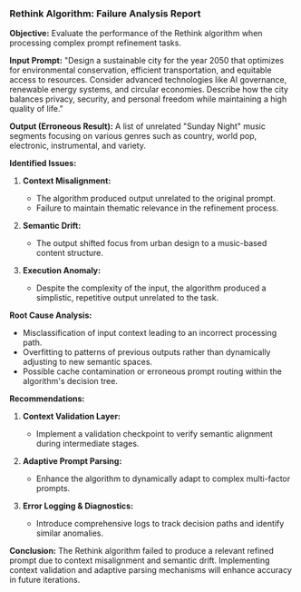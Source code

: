 ### Rethink Algorithm: Failure Analysis Report

**Objective:**
Evaluate the performance of the Rethink algorithm when processing complex prompt refinement tasks.

**Input Prompt:**
"Design a sustainable city for the year 2050 that optimizes for environmental conservation, efficient transportation, and equitable access to resources. Consider advanced technologies like AI governance, renewable energy systems, and circular economies. Describe how the city balances privacy, security, and personal freedom while maintaining a high quality of life."

**Output (Erroneous Result):**
A list of unrelated "Sunday Night" music segments focusing on various genres such as country, world pop, electronic, instrumental, and variety.

**Identified Issues:**
1. **Context Misalignment:**
   - The algorithm produced output unrelated to the original prompt.
   - Failure to maintain thematic relevance in the refinement process.

2. **Semantic Drift:**
   - The output shifted focus from urban design to a music-based content structure.

3. **Execution Anomaly:**
   - Despite the complexity of the input, the algorithm produced a simplistic, repetitive output unrelated to the task.

**Root Cause Analysis:**
- Misclassification of input context leading to an incorrect processing path.
- Overfitting to patterns of previous outputs rather than dynamically adjusting to new semantic spaces.
- Possible cache contamination or erroneous prompt routing within the algorithm's decision tree.

**Recommendations:**
1. **Context Validation Layer:**
   - Implement a validation checkpoint to verify semantic alignment during intermediate stages.

2. **Adaptive Prompt Parsing:**
   - Enhance the algorithm to dynamically adapt to complex multi-factor prompts.

3. **Error Logging & Diagnostics:**
   - Introduce comprehensive logs to track decision paths and identify similar anomalies.

**Conclusion:**
The Rethink algorithm failed to produce a relevant refined prompt due to context misalignment and semantic drift. Implementing context validation and adaptive parsing mechanisms will enhance accuracy in future iterations.

